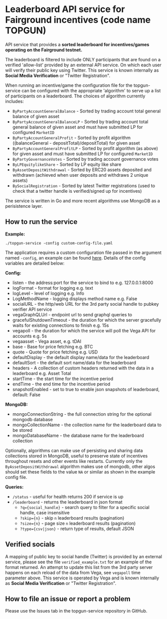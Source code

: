 # Leaderboard API service for Fairground incentives (code name TOPGUN)

API service that provides a **sorted leaderboard for incentives/games operating on the Fairground testnet.**

The leaderboard is filtered to include ONLY participants that are found on a verified 'allow-list' provided by an external API service. On which each user will verify their public key using Twitter. This service is known internally as **Social Media Verification** or "Twitter Registration".

When running an incentive/game the configuration file for the topgun-service can be configured with the appropriate 'algorithm' to serve up a list of participants on a leaderboard. The choices of algorithm currently includes:

* `ByPartyAccountGeneralBalance` - Sorted by trading account total general balance of given asset
* `ByPartyAccountGeneralBalanceLP` - Sorted by trading account total general balance of given asset and must have submitted LP for configured `MarketID`
* `ByPartyAccountGeneralProfit` - Sorted by profit algorithm ((balanceGeneral - depositTotal)/depositTotal) for given asset
* `ByPartyAccountGeneralProfitLP` - Sorted by profit algorithm (as above) for given asset and must have submitted LP for configured `MarketID`
* `ByPartyGovernanceVotes` - Sorted by trading account governance votes
* `ByLPEquitylikeShare` - Sorted by LP equity like share
* `ByAssetDepositWithdrawal` - Sorted by ERC20 assets deposited and withdrawn (achieved when user deposits and withdraws 2 unique assets) 
* `BySocialRegistration` - Sorted by latest Twitter registrations (used to check that a twitter handle is verified/signed up for incentives)

The service is written in Go and more recent algorithms use MongoDB as a perisistence layer.

## How to run the service

**Example:**

`./topgun-service -config custom-config-file.yaml`

The application requires a custom configuration file passed in the argument named `-config`, an example can be found [here](./example-custom-config-file.yaml). Details of the config variables are detailed below:

**Config:**

- listen - the address:port for the service to bind to e.g. 127.0.0.1:8000
- logFormat - format for logging e.g. text
- logLevel - level of logging e.g. Info
- LogMethodName - logging displays method name e.g. False
- socialURL - the http/web URL for the 3rd party social handle to pubkey verifier API service
- vegaGraphQLUrl - endpoint url to send graphql queries to
- gracefulShutdownTimeout - the duration for which the server gracefully waits for existing connections to finish e.g. 15s
- vegapoll - the duration for which the service will poll the Vega API for accounts e.g. 5s
- vegaasset - Vega asset, e.g. tDAI
- base - Base for price fetching e.g. BTC
- quote - Quote for price fetching e.g. USD
- defaultDisplay - the default display name/data for the leaderboard
- defaultSort - the default sort name/data for the leaderboard
- headers - A collection of custom headers returned with the data in a leaderboard e.g. Asset Total
- startTime - the start time for the incentive period
- endTime - the end time for the incentive period
- snapshotEnabled - set to true to enable json snapshots of leaderboard, default: False

**MongoDB:**

- mongoConnectionString - the full connection string for the optional mongodb database
- mongoCollectionName - the collection name for the leaderboard data to be stored
- mongoDatabaseName - the database name for the leaderboard collection

Optionally, algorithms can make use of persisting and sharing data collections stored in MongoDB, useful to preserve 
state of incentives throughout resets and other events like restarts. Currently only the `ByAssetDepositWithdrawal` 
algorithm makes use of mongodb, other algos should set these fields to the value `NA` or similar as shown in the example 
config file.

**Queries:**

- `/status` - useful for health returns 200 if service is up
- `/leaderboard` - returns the leaderboard in json format
   -  `?q={social_handle}` - search query to filter for a specific social handle, case insensitive
   -  `?skip={n}` - skip `n` leaderboard results (pagination)
   -  `?size={n}` - page size `n` leaderboard results (pagination)
   -  `?type={csv|json}` - return type of results, default JSON

## Verified socials

A mapping of public key to social handle (Twitter) is provided by an external service, please see the file `verified_example.txt` for an example of the format returned. An attempt to update this list from the 3rd party server happens on each reload of the data from Vega, see `vegapoll` time parameter above. This service is operated by Vega and is known internally as **Social Media Verification** or "Twitter Registration".

## How to file an issue or report a problem

Please use the Issues tab in the topgun-service repository in GitHub.
